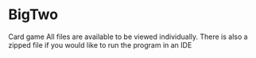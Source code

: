 # BigTwo
Card game
All files are available to be viewed individually. There is also a zipped file if you would like to run the program in an IDE
